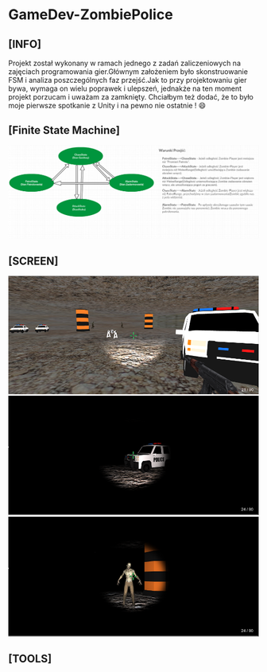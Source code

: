 # GameDev-ZombiePolice

## [INFO]
Projekt został wykonany w ramach jednego z zadań zaliczeniowych na zajęciach programowania gier.Głównym założeniem było skonstruowanie
FSM i analiza poszczególnych faz przejść.Jak to przy projektowaniu gier bywa, wymaga on wielu poprawek i ulepszeń, jednakże na ten moment projekt porzucam i uważam za zamknięty. Chciałbym też dodać, że to było moje pierwsze spotkanie z Unity i na pewno nie ostatnie ! :smile:
## [Finite State Machine]
![Finite State Machine](images/FSM.PNG)
## [SCREEN]
![Game Screen](images/light.PNG)
![Game Screen](images/darkPoliceCar.PNG)
![Game Screen](images/zombie.PNG)

## [TOOLS]
